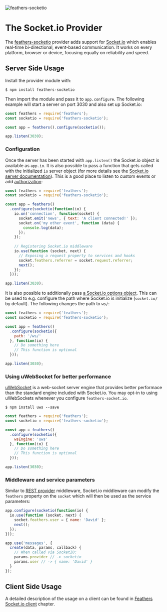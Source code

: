 ![feathers-socketio](/img/header-provider-socketio.jpg)

# The Socket.io Provider

The [feathers-socketio](https://github.com/feathersjs/feathers-socketio) provider adds support for [Socket.io](http://socket.io/) which enables real-time bi-directional, event-based communication. It works on every platform, browser or device, focusing equally on reliability and speed.

## Server Side Usage

Install the provider module with:

```
$ npm install feathers-socketio
```

Then import the module and pass it to `app.configure`. The following example will start a server on port 3030 and also set up Socket.io:

```js
const feathers = require('feathers');
const socketio = require('feathers-socketio');

const app = feathers().configure(socketio());

app.listen(3030);
```

### Configuration

Once the server has been started with `app.listen()` the Socket.io object is available as `app.io`. It is also possible to pass a function that gets called with the initialized `io` server object (for more details see the [Socket.io server documentation](http://socket.io/docs/server-api/)). This is a good place to listen to custom events or add [authorization](https://github.com/LearnBoost/socket.io/wiki/Authorizing):

```js
const feathers = require('feathers');
const socketio = require('feathers-socketio');

const app = feathers()
  .configure(socketio(function(io) {
    io.on('connection', function(socket) {
      socket.emit('news', { text: 'A client connected!' });
      socket.on('my other event', function (data) {
        console.log(data);
      });
    });
    
    // Registering Socket.io middleware
    io.use(function (socket, next) {
      // Exposing a request property to services and hooks
      socket.feathers.referrer = socket.request.referrer;
      next();
    });
  }));

app.listen(3030);
```

It is also possible to additionally pass [a Socket.io options object](https://github.com/socketio/engine.io#methods-1). This can be used to e.g. configure the path where Socket.io is initialize (`socket.io/` by default). The following changes the path to `ws/`:


```js
const feathers = require('feathers');
const socketio = require('feathers-socketio');

const app = feathers()
  .configure(socketio({
    path: '/ws/'
  }, function(io) {
    // Do something here
    // This function is optional
  }));

app.listen(3030);
```

### Using uWebSocket for better performance

[uWebSocket](https://github.com/uwebsocket/uwebsocket) is a web-socket server engine that provides better performace than the standard engine included with Socket.io. You may opt-in to using uWebSockets whenever you configure `feathers-socket.io`.

```
$ npm install uws --save
```

```js
const feathers = require('feathers');
const socketio = require('feathers-socketio');

const app = feathers()
  .configure(socketio({
    wsEngine: 'uws'
  }, function(io) {
    // Do something here
    // This function is optional
  }));

app.listen(3030);
```

### Middleware and service parameters

Similar to [REST provider](../rest/readme.md) middleware, Socket.io middleware can modify the `feathers` property on the `socket` which will then be used as the service parameters:

```js
app.configure(socketio(function(io) {
  io.use(function (socket, next) {
    socket.feathers.user = { name: 'David' };
    next();
  });
}));

app.use('messages', {
  create(data, params, callback) {
    // When called via SocketIO:
    params.provider // -> socketio
    params.user // -> { name: 'David' }
  }
});
```

## Client Side Usage

A detailed description of the usage on a client can be found in [Feathers Socket.io client](../clients/socket-io.md) chapter.
